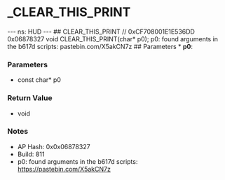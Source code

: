 # _CLEAR_THIS_PRINT

--- ns: HUD --- ## CLEAR_THIS_PRINT  // 0xCF708001E1E536DD 0x06878327 void CLEAR_THIS_PRINT(char* p0);  p0: found arguments in the b617d scripts: pastebin.com/X5akCN7z  ## Parameters * **p0**:

### Parameters
* const char* p0

### Return Value
* void

### Notes
* AP Hash: 0x0x06878327
* Build: 811
* p0: found arguments in the b617d scripts: https://pastebin.com/X5akCN7z

